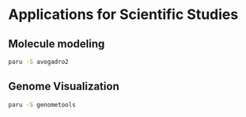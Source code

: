 # Applications for Scientific Studies

## Molecule modeling
```sh
paru -S avogadro2
```

## Genome Visualization
```sh
paru -S genometools
```

